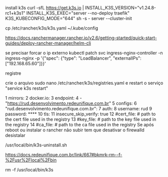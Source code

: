 install k3s 
curl -sfL https://get.k3s.io | INSTALL_K3S_VERSION="v1.24.8-rc1+k3s1" INSTALL_K3S_EXEC="server --no-deploy traefik" K3S_KUBECONFIG_MODE="644" sh -s - server --cluster-init

cp /etc/rancher/k3s/k3s.yaml ~/.kube/config

https://docs.ranchermanager.rancher.io/v2.6/getting-started/quick-start-guides/deploy-rancher-manager/helm-cli

se precisar forcar o ip externo
kubectl patch svc ingress-nginx-controller -n ingress-nginx -p '{"spec": {"type": "LoadBalancer", "externalIPs":["192.168.65.60"]}}'

registre 

crie o arquivo sudo nano /etc/rancher/k3s/registries.yaml e restart o serviço "service k3s restart"

1
mirrors:
2
  docker.io:
3
    endpoint:
4
      - "https://rud.desenvolvimento.redeunifique.com.br"
5
configs:
6
  "rud.desenvolvimento.redeunifique.com.br":
7
    auth:
8
      username: rud
9
      password: ****
10
    tls:
11
      insecure_skip_verify: true
12
      #cert_file: # path to the cert file used in the registry
13
      #key_file:  # path to the key file used in the registry
14
      #ca_file:   # path to the ca file used in the registry
Se após reboot ou instalar o rancher não subir tem que desativar o firewalld 
desistalar 

/usr/local/bin/k3s-uninstall.sh

https://docs.redeunifique.com.br/link/667#bkmrk-rm--f-%2Fusr%2Flocal%2Fbin
 
rm -f /usr/local/bin/k3s
